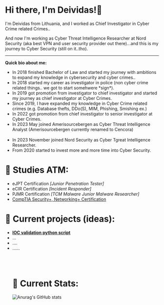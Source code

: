 ### <h1><b>Hi there, I'm Deividas!👋</b></h1>
I'm Deividas from Lithuania, and I worked as Chief Investigator in Cyber Crime related Crimes.. 

And now I'm working as Cyber Threat Intelligence Researcher at Nord Security (aka best VPN and user security provider out there)...and this is my journey to Cyber Security (still on it..tho). 
___________________
<b>Quick bio about me:</b>
<ul>
  <li>In 2018 finished Bachelor of Law and started my journey with ambitions to expand my knowledge in cybersecurity and cyber crimes..</li>
  <li>In 2018 started my career as investigator in police (non cyber crime related things.. we got to start somehwere *sign*).</li>
  <li>In 2019 got promotion from investigator to chief investigator and started my journey as chief investigator at Cyber Crimes.</li>
  <li>Since 2019, I have expanded my knowledge in Cyber Crime related crimes (e.g. Database thefts, DDo(S), MIM, Phishing, Smishing ex.)</li>
  <li>In 2022 got promotion from chief investigator to senior investigator at Cyber Crimes.</li>
  <li>In 2023 May joined Amerisourcebergen as Cyber Threat Intelligence Analyst (Amerisourcebergen currently renamed to Cencora)</li>
  <br>
  <li>In 2023 November joined Nord Security as Cyber Tgreat Intelligence Researcher. 
  <li>From 2020 started to invest more and more time into Cyber Security.</li>
</ul>

### <h1><b>🌱 Studies ATM:</b></h1>
<ul>
 <li>eJPT Certification <i>[Junior Penetration Tester]</i></li>
 <li>eCIR Certification <i>[Incident Responder]</i></li>
 <li>PJMR Certification <i>[TCM Malware Junior Malware Researcher]</i></li>
  <li><a href="https://github.com/Deilis/CompTIA"> CompTIA Security+, Networking+ Certification </a></li>
</ul>

### <h1>🔭 Current projects (ideas):</h1>
<ul>
<li><a href="https://github.com/Deilis/IOC-validator-deivscan"><b>IOC validation python script</b></a></li>
<li>...</li>
<li>....</li>
<li>......</li>
<br>
<br>
<br>

### <h1>🔭 Current Stats:</h1>

![Anurag's GitHub stats](https://github-readme-stats.vercel.app/api?username=deilis&show_icons=true&theme=radical)
